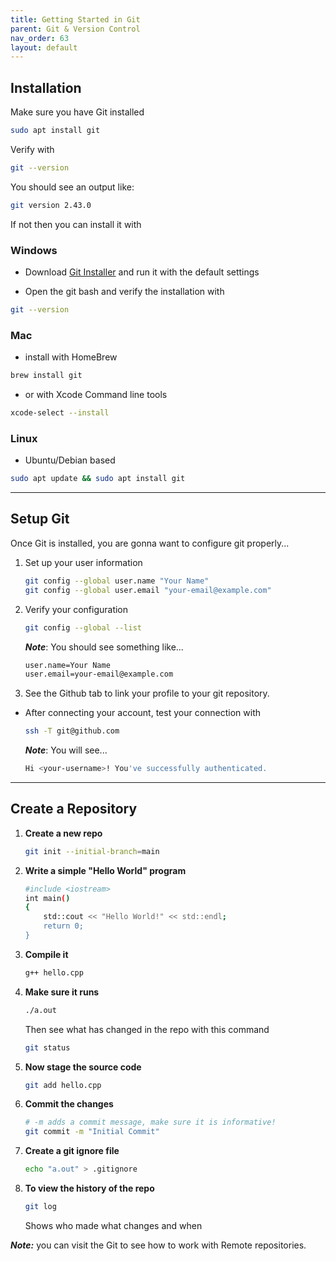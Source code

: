 ```yaml
---
title: Getting Started in Git
parent: Git & Version Control
nav_order: 63
layout: default
---
```


## Installation

Make sure you have Git installed

```bash
sudo apt install git
```

Verify with

```bash
git --version
```

You should see an output like:

```bash
git version 2.43.0
```

If not then you can install it with

### **Windows**

- Download [Git Installer](https://git-scm.com/downloads/win) and run it with the default settings

- Open the git bash and verify the installation with

```bash
git --version
```

### **Mac**

- install with HomeBrew

```bash
brew install git
```

- or with Xcode Command line tools

```bash
xcode-select --install
```

### **Linux**

- Ubuntu/Debian based

```bash
sudo apt update && sudo apt install git
```

---

## Setup Git

Once Git is installed, you are gonna want to configure git properly...

1. Set up your user information
   ```bash
   git config --global user.name "Your Name"
   git config --global user.email "your-email@example.com"
   ```
2. Verify your configuration

   ```bash
   git config --global --list
   ```

   **_Note_**: You should see something like...

   ```bash
   user.name=Your Name
   user.email=your-email@example.com
   ```

3. See the Github tab to link your profile to your git repository.

- After connecting your account, test your connection with
  ```bash
  ssh -T git@github.com
  ```
  **_Note_**: You will see...
  ```bash
  Hi <your-username>! You've successfully authenticated.
  ```

---

## Create a Repository

1. **Create a new repo**
   ```bash
   git init --initial-branch=main
   ```
2. **Write a simple "Hello World" program**

   ```bash
   #include <iostream>
   int main()
   {
       std::cout << "Hello World!" << std::endl;
       return 0;
   }
   ```

3. **Compile it**

   ```bash
   g++ hello.cpp
   ```

4. **Make sure it runs**

   ```bash
   ./a.out
   ```

   Then see what has changed in the repo with this command

   ```bash
   git status
   ```

5. **Now stage the source code**

   ```bash
   git add hello.cpp
   ```

6. **Commit the changes**

   ```bash
   # -m adds a commit message, make sure it is informative!
   git commit -m "Initial Commit"
   ```

7. **Create a git ignore file**

   ```bash
   echo "a.out" > .gitignore
   ```

8. **To view the history of the repo**

   ```bash
   git log
   ```

   Shows who made what changes and when

**_Note:_** you can visit the Git to see how to work with Remote repositories.
